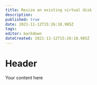 ```yaml
---
title: Resize an existing virtual disk
description: 
published: true
date: 2021-11-12T15:26:18.985Z
tags: 
editor: markdown
dateCreated: 2021-11-12T15:26:18.985Z
---
```


# Header
Your content here
